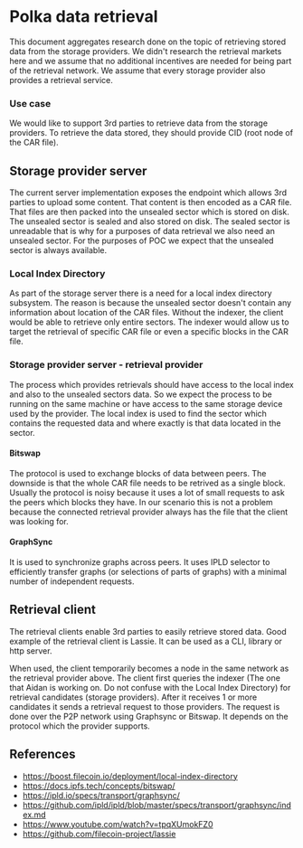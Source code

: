# Polka data retrieval

This document aggregates research done on the topic of retrieving stored data
from the storage providers. We didn't research the retrieval markets here and we
assume that no additional incentives are needed for being part of the retrieval
network. We assume that every storage provider also provides a retrieval
service.

### Use case

We would like to support 3rd parties to retrieve data from the storage
providers. To retrieve the data stored, they should provide CID (root node of
the CAR file).

## Storage provider server

The current server implementation exposes the endpoint which allows 3rd parties
to upload some content. That content is then encoded as a CAR file. That files
are then packed into the unsealed sector which is stored on disk. The unsealed
sector is sealed and also stored on disk. The sealed sector is unreadable that
is why for a purposes of data retrieval we also need an unsealed sector. For the
purposes of POC we expect that the unsealed sector is always available.

### Local Index Directory

As part of the storage server there is a need for a local index directory
subsystem. The reason is because the unsealed sector doesn't contain any
information about location of the CAR files. Without the indexer, the client
would be able to retrieve only entire sectors. The indexer would allow us to
target the retrieval of specific CAR file or even a specific blocks in the CAR
file.

### Storage provider server - retrieval provider

The process which provides retrievals should have access to the local index and
also to the unsealed sectors data. So we expect the process to be running on the
same machine or have access to the same storage device used by the provider. The
local index is used to find the sector which contains the requested data and
where exactly is that data located in the sector.

#### Bitswap

The protocol is used to exchange blocks of data between peers. The downside is
that the whole CAR file needs to be retrived as a single block. Usually the
protocol is noisy because it uses a lot of small requests to ask the peers which
blocks they have. In our scenario this is not a problem because the connected
retrieval provider always has the file that the client was looking for.

#### GraphSync

It is used to synchronize graphs across peers. It uses IPLD selector to
efficiently transfer graphs (or selections of parts of graphs) with a minimal
number of independent requests.

## Retrieval client

The retrieval clients enable 3rd parties to easily retrieve stored data. Good
example of the retrieval client is Lassie. It can be used as a CLI, library or
http server.

When used, the client temporarily becomes a node in the same network as the
retrieval provider above. The client first queries the indexer (The one that
Aidan is working on. Do not confuse with the Local Index Directory) for
retrieval candidates (storage providers). After it receives 1 or more candidates
it sends a retrieval request to those providers. The request is done
over the P2P network using Graphsync or Bitswap. It depends on the protocol
which the provider supports.

## References

- https://boost.filecoin.io/deployment/local-index-directory
- https://docs.ipfs.tech/concepts/bitswap/
- https://ipld.io/specs/transport/graphsync/
- https://github.com/ipld/ipld/blob/master/specs/transport/graphsync/index.md
- https://www.youtube.com/watch?v=tpqXUmokFZ0
- https://github.com/filecoin-project/lassie
